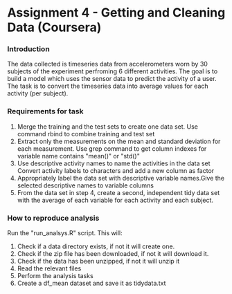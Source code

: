 # Assignment 4 - Getting and Cleaning Data (Coursera)

### Introduction

The data collected is timeseries data from accelerometers worn by 30 subjects of the experiment perfroming 6 different activities. The goal is to build a model which uses the sensor data to predict the activity of a user. The task is to convert the timeseries data into average values for each activity (per subject).  

### Requirements for task

1. Merge the training and the test sets to create one data set.
Use command rbind to combine training and test set
2. Extract only the measurements on the mean and standard deviation for each measurement.
Use grep command to get column indexes for variable name contains "mean()" or "std()"
3. Use descriptive activity names to name the activities in the data set
Convert activity labels to characters and add a new column as factor
4. Appropriately label the data set with descriptive variable names.Give the selected descriptive names to variable columns
5. From the data set in step 4, create a second, independent tidy data set with the average of each variable for each activity and each subject.

### How to reproduce analysis

Run the "run_analsys.R" script. This will:

1. Check if a data directory exists, if not it will create one. 
2. Check if the zip file has been downloaded, if not it will download it. 
3. Check if the data has been unzipped, if not it will unzip it
4. Read the relevant files
5. Perform the analysis tasks
6. Create a df_mean dataset and save it as tidydata.txt
